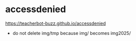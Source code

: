 # accessdenied

https://teacherbot-buzz.github.io/accessdenied

- do not delete img/tmp because img/ becomes img2025/